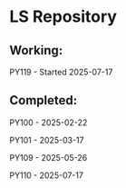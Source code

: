 # LS Repository


## Working: 

PY119 - Started 2025-07-17


## Completed:  

PY100 - 2025-02-22

PY101 - 2025-03-17

PY109 - 2025-05-26

PY110 - 2025-07-17
